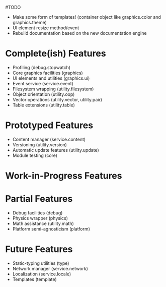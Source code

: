 #TODO
- Make some form of templates! (container object like graphics.color and graphics.theme)
- UI element resize method/event
- Rebuild documentation based on the new documentation engine

# Complete(ish) Features
- Profiling (debug.stopwatch)
- Core graphics facilities (graphics)
- UI elements and utilities (graphics.ui)
- Event service (service.event)
- Filesystem wrapping (utility.filesystem)
- Object orientation (utility.oop)
- Vector operations (utility.vector, utility.pair)
- Table extensions (utility.table)

# Prototyped Features
- Content manager (service.content)
- Versioning (utility.version)
- Automatic update features (utility.update)
- Module testing (core)

# Work-in-Progress Features

# Partial Features
- Debug facilities (debug)
- Physics wrapper (physics)
- Math assistance (utility.math)
- Platform semi-agnosticism (platform)

# Future Features
- Static-typing utilities (type)
- Network manager (service.network)
- Localization (service.locale)
- Templates (template)
